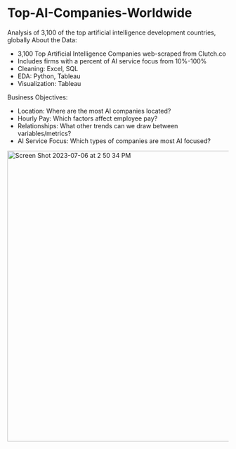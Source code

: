 # Top-AI-Companies-Worldwide
Analysis of 3,100 of the top artificial intelligence development countries, globally
About the Data:
- 3,100 Top Artificial Intelligence Companies web-scraped from Clutch.co
- Includes firms with a percent of AI service focus from 10%-100%
- Cleaning: Excel, SQL
- EDA: Python, Tableau
- Visualization: Tableau

Business Objectives:
- Location: Where are the most AI companies located?
- Hourly Pay: Which factors affect employee pay?
- Relationships: What other trends can we draw between variables/metrics?
- AI Service Focus: Which types of companies are most AI focused?

<img width="660" alt="Screen Shot 2023-07-06 at 2 50 34 PM" src="https://github.com/AlexKSmith99/Top-AI-Companies-Worldwide/assets/123396488/2bbb25e0-0ca8-46e0-b30d-b0b5c46a6aef">

